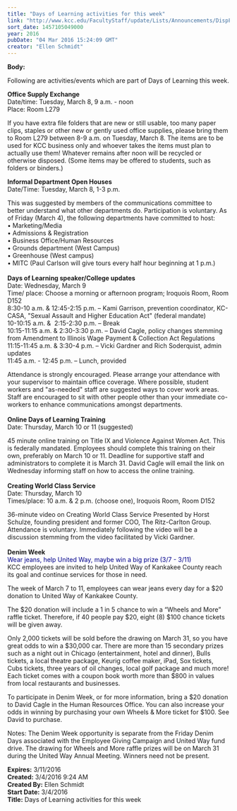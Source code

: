 ```yaml
---
title: "​Days of Learning activities for this week"
link: "http://www.kcc.edu/FacultyStaff/update/Lists/Announcements/DispForm.aspx?ID=2177"
sort_date: 1457105049000
year: 2016
pubDate: "04 Mar 2016 15:24:09 GMT"
creator: "Ellen Schmidt"
---
```


<div><b>Body:</b> <div class="ExternalClass9EED1DCE79234000ADEC48EFA8A8DE51"><p>Following are activities/events which are part of Days of Learning this week.</p>
<p><strong>Office Supply Exchange</strong><br />Date/time: Tuesday, March 8, 9 a.m. - noon<br />Place: Room L279 </p>
<p>If you have extra file folders that are new or still usable, too many paper clips, staples or other new or gently used office supplies, please bring them to Room L279 between 8-9 a.m. on Tuesday, March 8. The items are to be used for KCC business only and whoever takes the items must plan to actually use them! Whatever remains after noon will be recycled or otherwise disposed. (Some items may be offered to students, such as folders or binders.)</p>
<p><strong>Informal Department Open Houses </strong><br />Date/Time: Tuesday, March 8, 1-3 p.m.</p>
<p>This was suggested by members of the communications committee to better understand what other departments do. Participation is voluntary. As of Friday (March 4), the following departments have committed to host:<br />• Marketing/Media<br />• Admissions &amp; Registration<br />• Business Office/Human Resources<br />• Grounds department (West Campus)<br />• Greenhouse (West campus)<br />• MITC (Paul Carlson will give tours every half hour beginning at 1 p.m.) <br /><br /><strong>Days of Learning speaker/College updates</strong><br />Date: Wednesday, March 9<br />Time/ place: Choose a morning or afternoon program; Iroquois Room, Room D152<br />8:30-10 a.m. &amp; 12:45-2:15 p.m. – Kami Garrison, prevention coordinator, KC-CASA, &quot;Sexual Assault and Higher Education Act&quot; (federal mandate) <br />10-10:15 a.m. &amp;  2:15-2:30 p.m. – Break<br />10:15-11:15 a.m. &amp; 2:30-3:30 p.m. – David Cagle, policy changes stemming from Amendment to Illinois Wage Payment &amp; Collection Act Regulations<br />11:15-11:45 a.m. &amp; 3:30-4 p.m. – Vicki Gardner and Rich Soderquist, admin updates<br />11:45 a.m. - 12:45 p.m. – Lunch, provided</p>
<p>Attendance is strongly encouraged. Please arrange your attendance with your supervisor to maintain office coverage. Where possible, student workers and &quot;as-needed&quot; staff are suggested ways to cover work areas. Staff are encouraged to sit with other people other than your immediate co-workers to enhance communications amongst departments.  <br /><br /><strong>Online Days of Learning Training</strong><br />Date: Thursday, March 10 or 11 (suggested)</p>
<p>45 minute online training on Title IX and Violence Against Women Act. This is federally mandated. Employees should complete this training on their own, preferably on March 10 or 11. Deadline for supportive staff and administrators to complete it is March 31. David Cagle will email the link on Wednesday informing staff on how to access the online training. <br /><br /><strong>Creating World Class Service </strong><br />Date: Thursday, March 10<br />Times/place: 10 a.m. &amp; 2 p.m. (choose one), Iroquois Room, Room D152</p>
<p>36-minute video on Creating World Class Service Presented by Horst Schulze, founding president and former COO, The Ritz-Carlton Group. Attendance is voluntary. Immediately following the video will be a discussion stemming from the video facilitated by Vicki Gardner.<br /><br /><strong>Denim Week</strong><br /><span style="color:darkblue">Wear jeans, help United Way, maybe win a big prize (3/7 - 3/11)</span><br />KCC employees are invited to help United Way of Kankakee County reach its goal and continue services for those in need.</p>
<p>The week of March 7 to 11, employees can wear jeans every day for a $20 donation to United Way of Kankakee County.</p>
<p>The $20 donation will include a 1 in 5 chance to win a “Wheels and More” raffle ticket. Therefore, if 40 people pay $20, eight (8) $100 chance tickets will be given away.</p>
<p>Only 2,000 tickets will be sold before the drawing on March 31, so you have great odds to win a $30,000 car. There are more than 15 secondary prizes such as a night out in Chicago (entertainment, hotel and dinner), Bulls tickets, a local theatre package, Keurig coffee maker, iPad, Sox tickets, Cubs tickets, three years of oil changes, local golf package and much more! Each ticket comes with a coupon book worth more than $800 in values from local restaurants and businesses.</p>
<p>To participate in Denim Week, or for more information, bring a $20 donation to David Cagle in the Human Resources Office. You can also increase your odds in winning by purchasing your own Wheels &amp; More ticket for $100. See David to purchase.</p>
<p>Notes: The Denim Week opportunity is separate from the Friday Denim Days associated with the Employee Giving Campaign and United Way fund drive. The drawing for Wheels and More raffle prizes will be on March 31 during the United Way Annual Meeting. Winners need not be present.<br /></p></div></div>
<div><b>Expires:</b> 3/11/2016</div>
<div><b>Created:</b> 3/4/2016 9:24 AM</div>
<div><b>Created By:</b> Ellen Schmidt</div>
<div><b>Start Date:</b> 3/4/2016</div>
<div><b>Title:</b> ​Days of Learning activities for this week</div>
